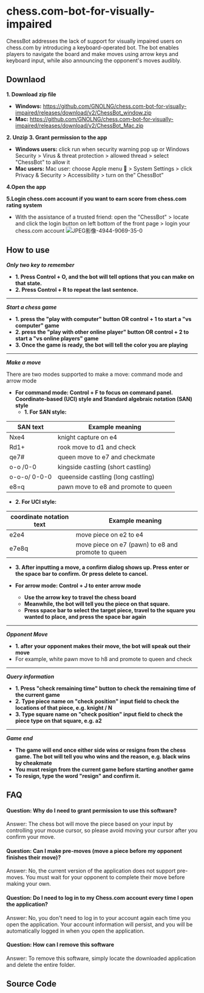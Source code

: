 # chess.com-bot-for-visually-impaired
ChessBot addresses the lack of support for visually impaired users on chess.com by introducing a keyboard-operated bot. The bot enables players to navigate the board and make moves using arrow keys and keyboard input, while also announcing the opponent's moves audibly.


## Downlaod
**1. Download zip file**
- **Windows:** https://github.com/GNOLNG/chess.com-bot-for-visually-impaired/releases/download/v2/ChessBot_window.zip
- **Mac:** https://github.com/GNOLNG/chess.com-bot-for-visually-impaired/releases/download/v2/ChessBot_Mac.zip

**2. Unzip**
**3. Grant permission to the app**
- **Windows users:** click run when security warning pop up or Windows Security > Virus & threat protection > allowed thread > select "ChessBot" to allow it
- **Mac users:** Mac user: choose Apple menu  > System Settings > click Privacy & Security   > Accessibility > turn on the” ChessBot”

**4.Open the app**

**5.Login chess.com account if you want to earn score from chess.com rating system**
- With the assistance of a trusted friend: open the "ChessBot" > locate and click the login button on left bottom of the front page > login your chess.com account
![JPEG影像-4944-9069-35-0](https://github.com/GNOLNG/chess.com-bot-for-visually-impaired/assets/92449126/fb8057b3-12aa-469d-ad23-974c60520470)



## How to use
***Only two key to remember***
  - **1. Press Control + O, and the bot will tell options that you can make on that state.**
  - **2. Press Control + R to repeat the last sentence.**
---
***Start a chess game***
  - **1. press the "play with computer" button OR control + 1 to start a "vs computer" game**  
  - **2. press the "play with other online player" button OR control + 2 to start a "vs online players" game**
  - **3. Once the game is ready, the bot will tell the color you are playing**  

---

***Make a move***

  There are two modes supported to make a move: command mode and arrow mode

  - **For command mode: Control + F to focus on command panel.  Coordinate-based (UCI) style and Standard algebraic notation (SAN) style**  
    - **1. For SAN style:**

| SAN text            | Example meaning |
| ----------------- | ----------- |
| Nxe4 | knight capture on e4 |
| Rd1+ | rook move to d1 and check |
| qe7# | queen move to e7 and checkmate |
| o-o /0-0 | kingside castling (short castling) |
| o-o-o/ 0-0-0 | queenside castling (long castling) |
| e8=q | pawn move to e8 and promote to queen |

  - **2. For UCI style:**

| coordinate notation text            | Example meaning |
| ----------------- | ----------- |
| e2e4 | move piece on e2 to e4 |
| e7e8q | move piece on e7 (pawn) to e8 and promote to queen |

  - **3. After inputting a move, a confirm dialog shows up. Press enter or the space bar to confirm. Or press delete to cancel.** 

- **For arrow mode: Control + J to enter arrow mode**
  - **Use the arrow key to travel the chess board**
  - **Meanwhile, the bot will tell you the piece on that square.**
  - **Press space bar to select the target piece, travel to the square you wanted to place, and press the space bar again**
---

***Opponent Move***
  - **1. after your opponent makes their move, the bot will speak out their move**
  - For example, white pawn move to h8 and promote to queen and check
---
***Query information***
  - **1. Press "check remaining time" button to check the remaining time of the current game**
  - **2. Type piece name on "check position" input field to check the locations of that piece, e.g. knight / N**
  - **3. Type square name on "check position" input field to check the piece type on that square, e.g. a2**

---
***Game end***
  - **The game will end once either side wins or resigns from the chess game. The bot will tell you who wins and the reason, e.g. black wins by cheakmate**
  - **You must resign from the current game before starting another game**
  - **To resign, type the word "resign" and confirm it.**

## FAQ

#### Question: Why do I need to grant permission to use this software?

Answer: The chess bot will move the piece based on your input by controlling your mouse cursor, so please avoid moving your cursor after you confirm your move.

#### Question: Can I make pre-moves (move a piece before my opponent finishes their move)?

Answer: No, the current version of the application does not support pre-moves. You must wait for your opponent to complete their move before making your own.

#### Question: Do I need to log in to my Chess.com account every time I open the application?

Answer: No, you don't need to log in to your account again each time you open the application. Your account information will persist, and you will be automatically logged in when you open the application.

#### Question: How can I remove this software

Answer: To remove this software, simply locate the downloaded application and delete the entire folder. 
## Source Code




